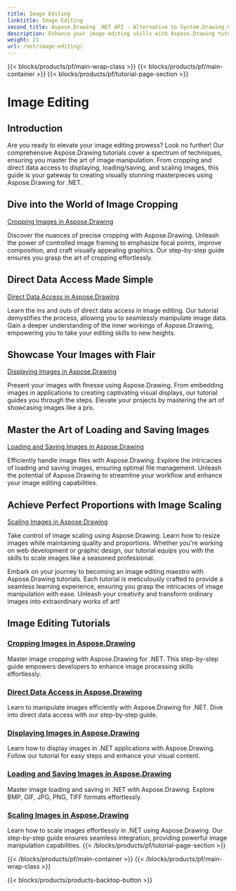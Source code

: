 ```yaml
---
title: Image Editing
linktitle: Image Editing
second_title: Aspose.Drawing .NET API - Alternative to System.Drawing.Common
description: Enhance your image editing skills with Aspose.Drawing tutorials! Learn cropping, direct data access, displaying, and scaling techniques for stunning results.
weight: 21
url: /net/image-editing/
---
```


{{< blocks/products/pf/main-wrap-class >}}
{{< blocks/products/pf/main-container >}}
{{< blocks/products/pf/tutorial-page-section >}}

# Image Editing


## Introduction

Are you ready to elevate your image editing prowess? Look no further! Our comprehensive Aspose.Drawing tutorials cover a spectrum of techniques, ensuring you master the art of image manipulation. From cropping and direct data access to displaying, loading/saving, and scaling images, this guide is your gateway to creating visually stunning masterpieces using Aspose.Drawing for .NET.

## Dive into the World of Image Cropping

[Cropping Images in Aspose.Drawing](./cropping/)

Discover the nuances of precise cropping with Aspose.Drawing. Unleash the power of controlled image framing to emphasize focal points, improve composition, and craft visually appealing graphics. Our step-by-step guide ensures you grasp the art of cropping effortlessly.

## Direct Data Access Made Simple

[Direct Data Access in Aspose.Drawing](./direct-data-access/)

Learn the ins and outs of direct data access in image editing. Our tutorial demystifies the process, allowing you to seamlessly manipulate image data. Gain a deeper understanding of the inner workings of Aspose.Drawing, empowering you to take your editing skills to new heights.

## Showcase Your Images with Flair

[Displaying Images in Aspose.Drawing](./display/)

Present your images with finesse using Aspose.Drawing. From embedding images in applications to creating captivating visual displays, our tutorial guides you through the steps. Elevate your projects by mastering the art of showcasing images like a pro.

## Master the Art of Loading and Saving Images

[Loading and Saving Images in Aspose.Drawing](./load-save/)

Efficiently handle image files with Aspose.Drawing. Explore the intricacies of loading and saving images, ensuring optimal file management. Unleash the potential of Aspose.Drawing to streamline your workflow and enhance your image editing capabilities.

## Achieve Perfect Proportions with Image Scaling

[Scaling Images in Aspose.Drawing](./scale/)

Take control of image scaling using Aspose.Drawing. Learn how to resize images while maintaining quality and proportions. Whether you're working on web development or graphic design, our tutorial equips you with the skills to scale images like a seasoned professional.

Embark on your journey to becoming an image editing maestro with Aspose.Drawing tutorials. Each tutorial is meticulously crafted to provide a seamless learning experience, ensuring you grasp the intricacies of image manipulation with ease. Unleash your creativity and transform ordinary images into extraordinary works of art!
## Image Editing Tutorials
### [Cropping Images in Aspose.Drawing](./cropping/)
Master image cropping with Aspose.Drawing for .NET. This step-by-step guide empowers developers to enhance image processing skills effortlessly.
### [Direct Data Access in Aspose.Drawing](./direct-data-access/)
Learn to manipulate images efficiently with Aspose.Drawing for .NET. Dive into direct data access with our step-by-step guide.
### [Displaying Images in Aspose.Drawing](./display/)
Learn how to display images in .NET applications with Aspose.Drawing. Follow our tutorial for easy steps and enhance your visual content.
### [Loading and Saving Images in Aspose.Drawing](./load-save/)
Master image loading and saving in .NET with Aspose.Drawing. Explore BMP, GIF, JPG, PNG, TIFF formats effortlessly.
### [Scaling Images in Aspose.Drawing](./scale/)
Learn how to scale images effortlessly in .NET using Aspose.Drawing. Our step-by-step guide ensures seamless integration, providing powerful image manipulation capabilities.
{{< /blocks/products/pf/tutorial-page-section >}}

{{< /blocks/products/pf/main-container >}}
{{< /blocks/products/pf/main-wrap-class >}}

{{< blocks/products/products-backtop-button >}}
